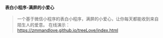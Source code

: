 #### 表白小程序-满屏的小爱心
> 一个基于微信小程序的表白小程序，满屏的小爱心，让你每天都能收到来自陌生人的爱意。
在线演示：https://zmmandlove.github.io/treeLove/index.html
